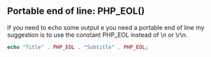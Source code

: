 ## Portable end of line: PHP_EOL()
 If you need to echo some output e you need a portable end of line my suggestion is to use the constant PHP_EOL instead of \n or \r\n.

```php
echo "Title" . PHP_EOL . "Subtitle" . PHP_EOL;
```



